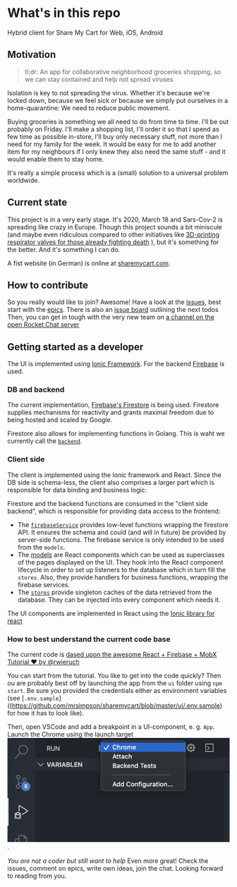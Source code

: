 # What's in this repo
Hybrid client for Share My Cart for Web, iOS, Android

## Motivation

> tl;dr: An app for collaborative neighborhood groceries shopping, so we can stay contained and help not spread viruses

Isolation is key to not spreading the virus. Whether it's because we're locked down, because we feel sick or because we simply put ourselves in a home-quarantine: We need to reduce public movement.

Buying groceries is something we all need to do from time to time.
I'll be out probably on Friday. I'll make a shopping list, I'll order it so that I spend as few time as possible in-store, I'll buy only necessary stuff, not more than I need for my family for the week.
It would be easy for me to add another item for my neighbours if I only knew they also need the same stuff - and it would enable them to stay home.

It's really a simple process which is a (small) solution to a universal problem worldwide.

## Current state

This project is in a very early stage. It's 2020, March 18 and Sars-Cov-2 is spreading like crazy in Europe.
Though this project sounds a bit miniscule (and maybe even ridiculous compared to other initiatives like [3D-printing respirator valves for those already fighting death](https://www.fastcompany.com/90477940/these-good-samaritans-with-a-3d-printer-are-saving-lives-by-making-new-respirator-valves-for-free) ), but it's something for the better. And it's something I can do.

A fist website (in German) is online at [sharemycart.com](http://www.sharemycart.com/).

## How to contribute

So you really would like to join? Awesome!
Have a look at the [issues](https://github.com/mrsimpson/sharemycart/issues), best start with the [epics](https://github.com/mrsimpson/sharemycart/issues?q=is%3Aopen+is%3Aissue+label%3Aepic).
There is also an [issue board](https://github.com/mrsimpson/sharemycart/projects/1) outlining the next todos
Then, you can get in tough with the very new team on [a channel on the open Rocket.Chat server](https://open.rocket.chat/channel/share-my-cart)

## Getting started as a developer

The UI is implemented using [Ionic Framework](https://ionicframework.com/). For the backend [Firebase](https://firebase.google.com/) is used.

### DB and backend

The current implementation, [Firebase's Firestore](https://firebase.google.com/docs/reference/js/firebase.firestore) is being used. Firestore supplies mechanisms for reactivity and grants maximal freedom due to being hosted and scaled by Google.

Firestore also allows for implementing functions in Golang. This is waht we currently call the [`backend`](https://github.com/mrsimpson/sharemycart/tree/master/backend).

### Client side

The client is implemented using the Ionic framework and React.
Since the DB side is schema-less, the client also comprises a larger part which is responsible for data binding and business logic:

Firestore and the backend functions are consumed in the "client side backend", which is responsible for providing data access to the frontend: 

- The [`firebaseService`](https://github.com/sharemycart/hybrid-app/blob/master/src/components/Firebase/firebase.js) provides low-level functions wrapping the firestore API. It ensures the schema and could (and will in future) be provided by server-side functions. The firebase service is only intended to be used from the `models`.
- The [models](https://github.com/sharemycart/hybrid-app/tree/master/src/models) are React components which can be used as superclasses of the pages displayed on the UI. They hook into the React component lifecycle in order to set up listeners to the database which in turn fill the `stores`. Also, they provide handlers for business functions, wrapping the firebase services.
- The [`stores`](https://github.com/sharemycart/hybrid-app/blob/master/src/stores) provide singleton caches of the data retrieved from the database. They can be injected into every component which needs it.

The UI components are implemented in React using the [Ionic library for react](https://ionicframework.com/docs/components)

### How to best understand the current code base

The current code is [dased upon the awesome React + Firebase + MobX Tutorial ❤️ by @rwieruch ](https://www.robinwieruch.de/react-firebase-mobx-tutorial)

You can start from the tutorial. You like to get into the code quickly? Then ou are probably best off by launching the app from the `ui` folder using `npm start`. Be sure you provided the credentials either as environment variables (see [`.env.sample`]((https://github.com/mrsimpson/sharemycart/blob/master/ui/.env.sample) for how it has to look like).

Then, open VSCode and add a breakpoint in a UI-component, e. g. `App`. Launch the Chrome using the launch target ![ ](./docs/contribute/debugger.png "VS Code debugger launch Chrome").

*You are not a coder but still want to help*
Even more great! Check the issues, comment on epics, write own ideas, join the chat. Looking forward to reading from you.


